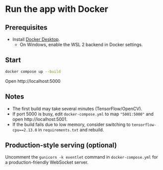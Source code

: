 # Run the app with Docker

## Prerequisites
- Install [Docker Desktop](https://www.docker.com/products/docker-desktop).
  - On Windows, enable the WSL 2 backend in Docker settings.

## Start
```bash
docker compose up --build
```

Open http://localhost:5000

## Notes
- The first build may take several minutes (TensorFlow/OpenCV).
- If port 5000 is busy, edit `docker-compose.yml` to map `"5001:5000"` and open http://localhost:5001.
- If the build fails due to low memory, consider switching to `tensorflow-cpu==2.13.0` in `requirements.txt` and rebuild.

## Production-style serving (optional)
Uncomment the `gunicorn -k eventlet` command in `docker-compose.yml` for a production-friendly WebSocket server.

